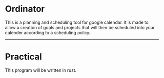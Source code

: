 # Ordinator 

This is a planning and scheduling tool for google calendar. It is made to allow a creation of goals and projects that will then be scheduled into your calender according to a scheduling policy. 

---

# Practical
This program will be written in rust.
